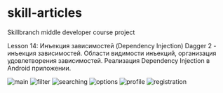 # skill-articles
Skillbranch middle developer course project

Lesson 14: Инъекция зависимостей (Dependency Injection)
Dagger 2 - инъекция зависимостей. Области видимости инъекций, организация удовлетворения зависимостей.
Реализация Dependency Injection в Android приложении.

![main](https://user-images.githubusercontent.com/41893949/121163112-b9934800-c878-11eb-8ab1-7f73750ee4d5.png)
![filter](https://user-images.githubusercontent.com/41893949/121163121-bac47500-c878-11eb-9a85-a265da24dd27.png)
![searching](https://user-images.githubusercontent.com/41893949/121163132-bd26cf00-c878-11eb-95d5-5d8107fc9b72.png)
![options](https://user-images.githubusercontent.com/41893949/121163126-bb5d0b80-c878-11eb-98af-012e16fcd579.png)
![profile](https://user-images.githubusercontent.com/41893949/121163131-bc8e3880-c878-11eb-9151-da2844e8f9d5.png)
![registration](https://user-images.githubusercontent.com/41893949/121163135-bdbf6580-c878-11eb-96c2-c872eb59a372.png)

